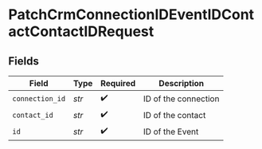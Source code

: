 # PatchCrmConnectionIDEventIDContactContactIDRequest


## Fields

| Field                | Type                 | Required             | Description          |
| -------------------- | -------------------- | -------------------- | -------------------- |
| `connection_id`      | *str*                | :heavy_check_mark:   | ID of the connection |
| `contact_id`         | *str*                | :heavy_check_mark:   | ID of the contact    |
| `id`                 | *str*                | :heavy_check_mark:   | ID of the Event      |